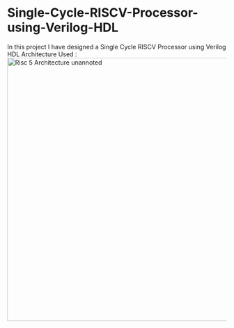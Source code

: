 # Single-Cycle-RISCV-Processor-using-Verilog-HDL
In this project I have designed a Single Cycle RISCV Processor using Verilog HDL
Architecture Used :
<img width="606" alt="Risc 5 Architecture unannoted" src="https://github.com/user-attachments/assets/5759f1d1-4b0b-46fd-95f2-586a722ba84f" />

